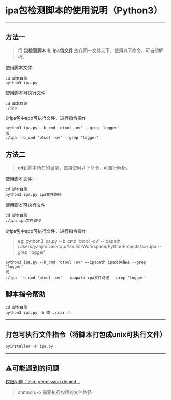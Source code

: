 # ipa包检测脚本的使用说明（Python3）

----
## 方法一
>将 **包检测脚本** 和 **ipa包文件** 放在同一文件夹下，使用以下命令，可自动解析。

使用脚本文件:
````
cd 脚本目录
python3 ipa.py
````

使用脚本可执行文件:
````
cd 脚本目录
./ipa
````

对ipa包中app可执行文件，进行指令操作

````
python3 ipa.py --b_cmd 'otool -ov' --grep 'logger'
或
./ipa --b_cmd 'otool -ov' --grep 'logger'
````

## 方法二
> **cd**到脚本所在的目录，直接使用以下命令，可自行解析。
> 
使用脚本文件:
````
cd 脚本目录
python3 ipa.py ipa文件路径 
````

使用脚本可执行文件:
````
cd 脚本目录
./ipa ipa文件路径
````

对ipa包中app可执行文件，进行指令操作
> eg: python3 ipa.py --b_cmd 'otool -ov' --ipapath /Users/yanjin/Desktop/YanJin-Workspace/PythonProjects/xxx.ipa --grep 'logger'
````
python3 ipa.py --b_cmd 'otool -ov' --ipapath ipa文件路径 --grep 'logger'
或
./ipa --b_cmd 'otool -ov' --ipapath ipa文件路径 --grep 'logger'
````

## 脚本指令帮助
````
cd 脚本目录
python3 ipa.py -h 或 ./ipa -h
````

---
## 打包可执行文件指令（将脚本打包成unix可执行文件）
````
pyinstaller -F ipa.py
````

---
## ⚠️可能遇到的问题
[权限问题：zsh: permission denied ..](https://blog.csdn.net/chnyifan/article/details/104705437)
>chmod u+x 需要执行权限的文件路径




